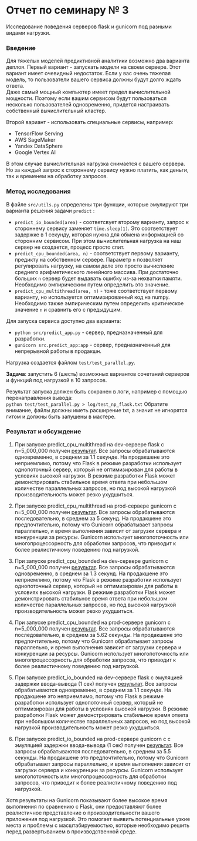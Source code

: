 # Отчет по семинару № 3
Исследование поведения серверов flask и gunicorn под разными видами нагрузки.  

### Введение
Для тяжелых моделей предиктивной аналитики возможно два варианта деплоя. 
Первый вариант - запускать модели на своем сервере. 
Этот вариант имеет очевидный недостаток. 
Если у вас очень тяжелая модель, то пользователи вашего сервиса должны будут долго ждать ответа.  
Даже самый мощный компьютер имеет предел вычислительной мощности. 
Поэтому если вашим сервисом будут пользоваться несколько пользователей одновременно, придется настраивать собственный вычислительный кластер. 

Второй вариант - использовать специальные сервисы, например:  
- TensorFlow Serving
- AWS SageMaker
- Yandex DataSphere
- Google Vertex AI

В этом случае вычислительная нагрузка снимается с вашего сервера. 
Но за каждый запрос к стороннему сервису нужно платить, как деньги, так и временем на обработку запросов. 

### Метод исследования
В файле `src/utils.py` определены три функции, которые эмулируют три варианта решения задачи `predict` :
- `predict_io_bounded(area)` - соответсвует второму варианту, запрос к стороннему сервису заменяет `time.sleep(1)`. 
Это соответствует задержке в 1 секунду, которая нужна для обмена информацией со сторонним сервисом. 
При этом вычислительная нагрузка на наш сервер не создается, процесс просто спит. 
- `predict_cpu_bounded(area, n)` - соответствует первому варианту, предикту на собственном сервере. 
Параметр `n` позволяет регулировать нагрузку, на самом деле это просто вычисление среднего арифметического линейного массива. 
При достаточно больших `n` сервер будет выдавать ошибку из-за нехватки памяти. 
Необходимо эмпирическим путем определить это значение. 
- `predict_cpu_multithread(area, n)` - тоже соответствует первому варианту, но используется оптимизированный код на numpy. 
Необходимо также эмпирическим путем определить критическое значение `n` и сравнить его с предыдущим. 

Для запуска сервиса доступно два варианта: 
- `python src/predict_app.py` - сервер, предназначенный для разработки. 
- `gunicorn src.predict_app:app` - сервер, предназначенный для непрерывной работы в продакшн. 

Нагрузка создается файлом `test/test_parallel.py`.  

**Задача**: запустить 6 (шесть) возможных вариантов сочетаний серверов и функций под нагрузкой в 10 запросов. 

Результат запуска должен быть сохранен в логи, например с помощью перенаправления вывода:  
`python test/test_parallel.py > log/test_np_flask.txt` 
Обратите внимание, файлы должны иметь расширение txt, а значит не игнорятся гитом и должны быть запушены в мастере.  

### Результат и обсуждение
1) При запуске predict_cpu_multithread на dev-сервере flask с n=5_000_000 получен [результат](../log/flask_cpu_multithread.txt). 
Все запросы обрабатываются одновременно, в среднем за 1.1 секундe. 
На продакшене это неприемлимо, потому что Flask в режиме разработки использует однопоточный сервер, который не оптимизирован для работы в условиях высокой нагрузки.
В режиме разработки Flask может демонстрировать стабильное время ответа при небольшом количестве параллельных запросов, но под высокой нагрузкой производительность может резко ухудшиться.


2) При запуске predict_cpu_multithread на prod-сервере gunicorn с n=5_000_000 получен [результат](log/gunicorn_cpu_multithread.txt). 
Все запросы обрабатываются последовательно, в среднем за 5 секунд. 
На продакшене это предпочтительно, потому что Gunicorn обрабатывает запросы параллельно, и время выполнения зависит от загрузки сервера и конкуренции за ресурсы.
Gunicorn использует многопоточность или многопроцессорность для обработки запросов, что приводит к более реалистичному поведению под нагрузкой.


3) При запуске predict_cpu_bounded на dev-сервере gunicorn с n=5_000_000 получен [результат](log/flask_cpu_bounded.txt). 
Все запросы обрабатываются одновременно, в среднем за 1.3 секунд.
На продакшене это неприемлимо, потому что Flask в режиме разработки использует однопоточный сервер, который не оптимизирован для работы в условиях высокой нагрузки.
В режиме разработки Flask может демонстрировать стабильное время ответа при небольшом количестве параллельных запросов, но под высокой нагрузкой производительность может резко ухудшиться.

4) При запуске predict_cpu_bounded на prod-сервере gunicorn с n=5_000_000 получен [результат](log/gunicorn_cpu_bounded.txt). 
Все запросы обрабатываются последовательно, в среднем за 5.62 секунды. 
На продакшене это предпочтительно, потому что Gunicorn обрабатывает запросы параллельно, и время выполнения зависит от загрузки сервера и конкуренции за ресурсы.
Gunicorn использует многопоточность или многопроцессорность для обработки запросов, что приводит к более реалистичному поведению под нагрузкой.

5) При запуске predict_io_bounded на dev-сервере flask с эмуляцией задержки ввода-вывода (1 сек) получен [результат](log/flask_cpu_bounded.txt). 
Все запросы обрабатываются одновременно, в среднем за 1.1 секундe. 
На продакшене это неприемлимо, потому что Flask в режиме разработки использует однопоточный сервер, который не оптимизирован для работы в условиях высокой нагрузки.
В режиме разработки Flask может демонстрировать стабильное время ответа при небольшом количестве параллельных запросов, но под высокой нагрузкой производительность может резко ухудшиться.

6) При запуске predict_io_bounded на prod-сервере gunicorn с с эмуляцией задержки ввода-вывода (1 сек) получен [результат](log/gunicorn_iobound.txt). 
Все запросы обрабатываются последовательно, в среднем за 5.5 секунды. 
На продакшене это предпочтительно, потому что Gunicorn обрабатывает запросы параллельно, и время выполнения зависит от загрузки сервера и конкуренции за ресурсы.
Gunicorn использует многопоточность или многопроцессорность для обработки запросов, что приводит к более реалистичному поведению под нагрузкой.




Хотя результаты на Gunicorn показывают более высокое время выполнения по сравнению с Flask, они предоставляют более реалистичное представление о производительности вашего приложения под нагрузкой. Это помогает выявить потенциальные узкие места и проблемы с масштабируемостью, которые необходимо решить перед развертыванием в производственной среде.
